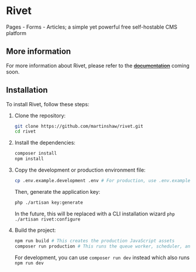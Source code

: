 # Rivet

Pages - Forms - Articles; a simple yet powerful free self-hostable CMS platform

## More information

For more information about Rivet, please refer to the ~~[documentation](https://rivet.martinshaw.co)~~ coming soon.

## Installation

To install Rivet, follow these steps:

1. Clone the repository:
   ```bash
   git clone https://github.com/martinshaw/rivet.git
   cd rivet
   ```

2. Install the dependencies:
   ```bash
   composer install
   npm install
   ```

3. Copy the development or production environment file:
   ```bash
   cp .env.example.development .env # For production, use .env.example.production
   ```

   Then, generate the application key:
   ```bash
   php ./artisan key:generate
   ```

   In the future, this will be replaced with a CLI installation wizard `php ./artisan rivet:configure`

4. Build the project:
   ```bash
   npm run build # This creates the production JavaScript assets
   composer run production # This runs the queue worker, scheduler, and other daemons... 
   ```

   For development, you can use `composer run dev` instead which also runs `npm run dev`
